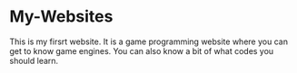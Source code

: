 # My-Websites
This is my firsrt website. It is a game programming website where you can get to know game engines. You can also know a bit of what codes you should learn.
